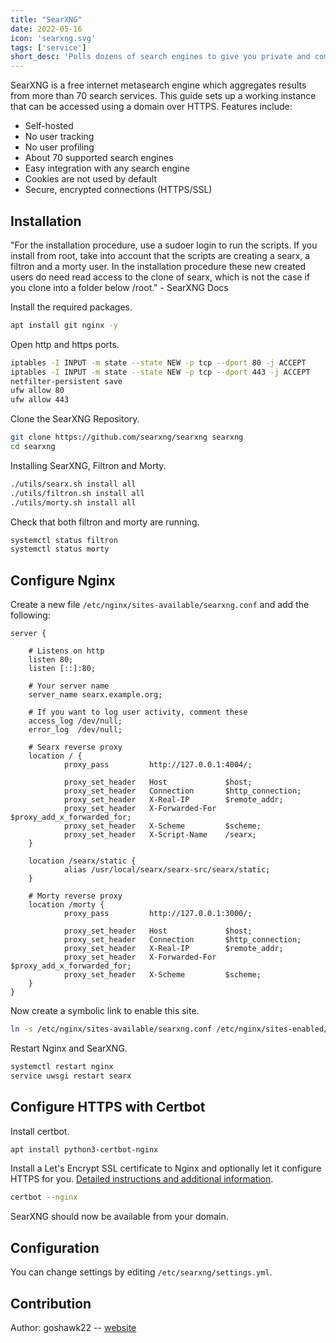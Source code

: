 ```yaml
---
title: "SearXNG"
date: 2022-05-16
icon: 'searxng.svg'
tags: ['service']
short_desc: 'Polls dozens of search engines to give you private and complete search results.'
---
```


SearXNG is a free internet metasearch engine which aggregates results
from more than 70 search services. This guide sets up a working instance
that can be accessed using a domain over HTTPS. Features include:

-  Self-hosted
-  No user tracking
-  No user profiling
-  About 70 supported search engines
-  Easy integration with any search engine
-  Cookies are not used by default
-  Secure, encrypted connections (HTTPS/SSL)

## Installation

"For the installation procedure, use a sudoer login to run the scripts. If you install from root, take into account that the scripts are creating a searx, a filtron and a morty user. In the installation procedure these new created users do need read access to the clone of searx, which is not the case if you clone into a folder below /root." - SearXNG Docs

Install the required packages.

```sh
apt install git nginx -y
```

Open http and https ports.

```sh
iptables -I INPUT -m state --state NEW -p tcp --dport 80 -j ACCEPT
iptables -I INPUT -m state --state NEW -p tcp --dport 443 -j ACCEPT
netfilter-persistent save
ufw allow 80
ufw allow 443
```

Clone the SearXNG Repository.

```sh
git clone https://github.com/searxng/searxng searxng
cd searxng
```

Installing SearXNG, Filtron and Morty.

```sh
./utils/searx.sh install all
./utils/filtron.sh install all
./utils/morty.sh install all
```

Check that both filtron and morty are running.

```sh
systemctl status filtron
systemctl status morty
```

## Configure Nginx

Create a new file `/etc/nginx/sites-available/searxng.conf` and add the
following:

```nginx
server {

    # Listens on http
    listen 80;
    listen [::]:80;

    # Your server name
    server_name searx.example.org;

    # If you want to log user activity, comment these
    access_log /dev/null;
    error_log  /dev/null;

    # Searx reverse proxy
    location / {
            proxy_pass         http://127.0.0.1:4004/;

            proxy_set_header   Host             $host;
            proxy_set_header   Connection       $http_connection;
            proxy_set_header   X-Real-IP        $remote_addr;
            proxy_set_header   X-Forwarded-For  $proxy_add_x_forwarded_for;
            proxy_set_header   X-Scheme         $scheme;
            proxy_set_header   X-Script-Name    /searx;
    }

    location /searx/static {
            alias /usr/local/searx/searx-src/searx/static;
    }

    # Morty reverse proxy
    location /morty {
            proxy_pass         http://127.0.0.1:3000/;

            proxy_set_header   Host             $host;
            proxy_set_header   Connection       $http_connection;
            proxy_set_header   X-Real-IP        $remote_addr;
            proxy_set_header   X-Forwarded-For  $proxy_add_x_forwarded_for;
            proxy_set_header   X-Scheme         $scheme;
    }
}
```


Now create a symbolic link to enable this site.

```sh
ln -s /etc/nginx/sites-available/searxng.conf /etc/nginx/sites-enabled/searxng.conf
```

Restart Nginx and SearXNG.

```sh
systemctl restart nginx
service uwsgi restart searx
```

## Configure HTTPS with Certbot

Install certbot.

```sh
apt install python3-certbot-nginx
```

Install a Let\'s Encrypt SSL certificate to Nginx and optionally let it
configure HTTPS for you. [Detailed instructions and additional information](/basic/certbot).

```sh
certbot --nginx
```

SearXNG should now be available from your domain.

## Configuration

You can change settings by editing `/etc/searxng/settings.yml`.

## Contribution

Author: goshawk22 -- [website](https://goshawk22.uk)
